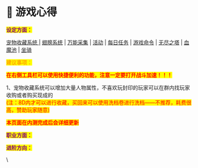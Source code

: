 # 🔰 游戏心得

<mark style="color:purple;">**设定方面：**</mark>

[宠物收藏系统 ](../te-se-xi-tong/chong-wu-shou-cang-xi-tong.md) |  [翅膀系统](../te-se-xi-tong/chi-bang-pei-yu-xi-tong.md)  |  [万能采集](../te-se-xi-tong/wan-neng-cai-ji.md)  |  [活动](../you-xi-ji-chu-she-zhi-ji-qi-xiang-guan/huo-dong-an-pai.md)  |  [每日任务](../te-se-xi-tong/mei-ri-ren-wu.md)  |  [游戏命令](you-xi-ming-ling.md)  |  [无尽之塔](../te-se-xi-tong/wu-jin-zhi-ta.md)  | [ 血魔池](../te-se-xi-tong/xue-mo-chi-zhan-dou-hou-zi-dong-hui-fu.md)  |  [坐骑](../te-se-xi-tong/zuo-qi-pei-yu-xi-tong.md)&#x20;

<mark style="color:orange;">**建议事项：**</mark>

<mark style="color:red;">**在右侧工具栏可以使用快捷便利的功能，注意一定要打开战斗加速！！！**</mark>

1、宠物收藏系统可以增加大量人物属性，不喜欢玩封印的玩家可以在群内找玩家收购或者购买现成的\
<mark style="color:red;">(注：8D内才可以进行收藏，买回来可以使用洗档卷进行洗档——不推荐，耗费很高，赞助玩家随意)</mark>

<mark style="color:red;">**本页面在内测完成后会详细更新**</mark>

<mark style="color:purple;">**职业方面：**</mark>







<mark style="color:purple;">**进阶方向：**</mark>



\


